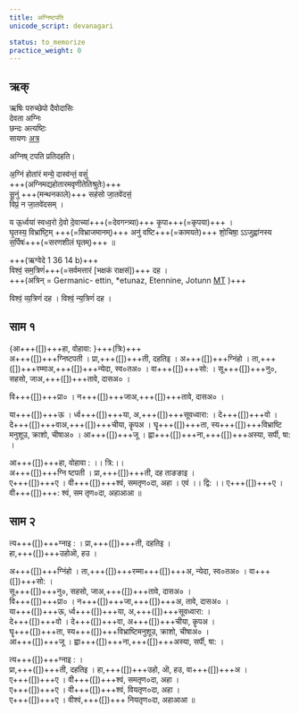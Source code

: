 ```yaml
---
title: अग्निष्टपति
unicode_script: devanagari

status: to_memorize
practice_weight: 0
---
```


## ऋक्

ऋषिः  परुच्छेपो दैवोदासिः  
देवता  अग्निः  
छन्दः  अत्यष्टिः  
सायणः [अत्र](http://192.155.224.66/stage/rigveda-samhita/describe/rikMandala/001.127.001)

अग्निष् टपति प्रतिदहति।

अ॒ग्निं होता॑रं मन्ये॒ दास्व॑न्तं॒ वसुं॑  
+++(अग्निमद्यहोतारमवृणीतेतिश्रुतेः)+++  
सू॒नुं +++(मन्थनकाले)+++ सह॑सो जा॒तवे॑दसं॒  
विप्रं॒ न जा॒तवे॑दसम् ।

य ऊ॒र्ध्वया॑ स्वध्व॒रो दे॒वो दे॒वाच्या॑+++(=देवगन्त्र्या)+++ कृ॒पा+++(=कृपया)+++ ।  
घृ॒तस्य॒ विभ्रा॑ष्टि॒म् +++(=विभ्राजमानम्)+++ अनु॑ वष्टि+++(=कामयते)+++ शो॒चिषा॒ ऽऽजुह्वा॑नस्य स॒र्पिषः॑+++(=सरणशीलं घृतम्)+++ ॥

+++(ऋग्वेदे 1 36 14 b)+++  
विश्वं॒ सम॒त्रिणं॑+++(=सर्वमत्तारं [भक्षकं राक्षसं])+++ दह ।  
+++(अत्रिन् = Germanic- ettin, *etunaz, Etennine, Jotunn [MT](https://manasataramgini.wordpress.com/2016/01/11/sulajana-kavya-das-riesenspielzeug/) )+++

विश्वं॒ व्य॒त्रिणं॑ दह ।
विश्वं॒ न्य॒त्रिणं॑ दह ।

## साम १
<div class="audioEmbed"  caption="रामानुजार्यः 1974 " src="https://archive.org/download/jaiminIya-sAma-gAna-paravastu-tradition-rAmAnuja/agniM-hotAram-1.mp3"></div>
<div class="audioEmbed"  caption="गोपालार्यः 2015  " src="https://archive.org/download/jaiminIya-sAma-gAna-paravastu-tradition-gopAla-2015/agniM-hotAram-1.mp3"></div>

{आ+++([])+++हा, वोहावा: }+++(त्रिः)+++  
अ+++([])+++ग्निष्टपती । प्रा,+++([])+++ती, दहतिइ । अ+++([])+++ग्निंहो । ता,+++([])+++रम्माअ,+++([])+++न्येदा, स्व०तअ० । वा+++([])+++सो: । सू+++([])+++नु०, सहसो, जाअ,+++([])+++तावे, दासअ० । 

वि+++([])+++प्रा० । न+++([])+++जाअ,+++([])+++तावे, दासअ० ।

या+++([])+++ऊ । र्ध्व+++([])+++या, अ,+++([])+++सूवध्वारा: । दे+++([])+++वो । दे+++([])+++वाअ,+++([])+++चीया, कॄपअ । घॄ+++([])+++ता, स्य+++([])+++विभ्राष्टि मनुशूउ, क्राशो, चीषाअ० ।  आ+++([])+++जू । ह्वा+++([])+++ना,+++([])+++अस्या, सर्पी, षा: ।

आ+++([])+++हा, वोहावा : ।। त्रि:।।  
अ+++([])+++ग्नि ष्टपती । प्रा,+++([])+++ती, दह ताङङाइ ।  
ए+++([])+++ए । वी+++([])+++श्वं, समतृण०दा, अहा । एवं ।। द्वि: ।। 
ए+++([])+++ए । वी+++([])+++: श्वं, सम तृण०दा, अहाआआ  ॥

## साम २
<div class="audioEmbed"  caption="रामानुजार्यः 1974 " src="https://archive.org/download/jaiminIya-sAma-gAna-paravastu-tradition-rAmAnuja/agniM-hotAram-2.mp3"></div>
<div class="audioEmbed"  caption="गोपालार्यः 2015  " src="https://archive.org/download/jaiminIya-sAma-gAna-paravastu-tradition-gopAla-2015/agniM-hotAram-2.mp3"></div>

त्य+++([])+++ग्नाइ : । प्रा,+++([])+++ती, दहतिइ ।  
हा,+++([])+++उहोऒ, हउ ।  

अ+++([])+++ग्निंहो । ता,+++([])+++रम्मा+++([])+++अ, न्येदा, स्व०तअ० । वा+++([])+++सो: ।  
सू+++([])+++नु०, सहसो, जाअ,+++([])+++तावे, दासअ० ।  
वि+++([])+++प्रा० । न+++([])+++जा,+++([])+++अ, तावे, दासअ० ।  
या+++([])+++ऊ, र्ध्व+++([])+++या, अ,+++([])+++सूवध्वारा: ।  
दे+++([])+++वो । दे+++([])+++वा, अ+++([])+++चीया, कॄपअ ।  
घॄ+++([])+++ता, स्य+++([])+++विभ्राष्टिमनुशूउ, क्राशो, चीषाअ० ।  
आ+++([])+++जू । ह्वा+++([])+++ना,+++([])+++अस्या, सर्पी, षा: ।

त्य+++([])+++ग्नाइ : ।  
प्रा,+++([])+++ती, दहतिइ । हा,+++([])+++उहो, ऒ, हउ, वा+++([])+++अ ।  
ए+++([])+++ए ।  वी+++([])+++श्वं, समतृण०दा, अहा ।  
ए+++([])+++ए । वी+++([])+++श्वं, वियतृण०दा, अहा ।  
ए+++([])+++ए । वीश्वं,+++([])+++ नियतृण०दा, अहाआआ ॥
